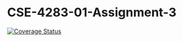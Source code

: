 # CSE-4283-01-Assignment-3

[![Coverage Status](https://coveralls.io/repos/github/JoeBiller/CSE-4283-01-Assignment-3/badge.svg?branch=main)](https://coveralls.io/github/JoeBiller/CSE-4283-01-Assignment-3?branch=main)
